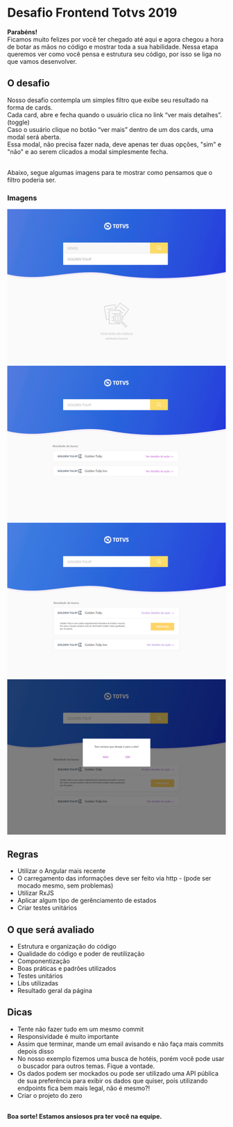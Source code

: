 # Desafio Frontend Totvs 2019

**Parabéns!** <br>
Ficamos muito felizes por você ter chegado até aqui e agora chegou a hora de botar as mãos no código e mostrar toda a sua habilidade.
Nessa etapa queremos ver como você pensa e estrutura seu código, por isso se liga no que vamos desenvolver.

## O desafio

Nosso desafio contempla um simples filtro que exibe seu resultado na forma de cards. <br>
Cada card, abre e fecha quando o usuário clica no link “ver mais detalhes”. (toggle) <br>
Caso o usuário clique no botão “ver mais” dentro de um dos cards, uma modal será aberta.<br>
Essa modal, não precisa fazer nada, deve apenas ter duas opções, "sim" e "não" e ao serem clicados a modal simplesmente fecha.<br><br>

Abaixo, segue algumas imagens para te mostrar como pensamos que o filtro poderia ser.

### Imagens

![Imagem 1](./1.jpg 'Imagem 1')
![Imagem 2](./2.jpg 'Imagem 2')
![Imagem 3](./3.jpg 'Imagem 3')
![Imagem 4](./4.jpg 'Imagem 4')

## Regras

- Utilizar o Angular mais recente
- O carregamento das informações deve ser feito via http - (pode ser mocado mesmo, sem problemas)
- Utilizar RxJS
- Aplicar algum tipo de gerênciamento de estados
- Criar testes unitários

## O que será avaliado

- Estrutura e organização do código
- Qualidade do código e poder de reutilização
- Componentização
- Boas práticas e padrões utilizados
- Testes unitários
- Libs utilizadas
- Resultado geral da página

## Dicas

- Tente não fazer tudo em um mesmo commit
- Responsividade é muito importante
- Assim que terminar, mande um email avisando e não faça mais commits depois disso
- No nosso exemplo fizemos uma busca de hotéis, porém você pode usar o buscador para outros temas. Fique a vontade.
- Os dados podem ser mockados ou pode ser utilizado uma API pública de sua preferência para exibir os dados que quiser, pois utilizando endpoints fica bem mais legal, não é mesmo?!
- Criar o projeto do zero
  <br>
  <br>

**Boa sorte! Estamos ansiosos pra ter você na equipe.**
